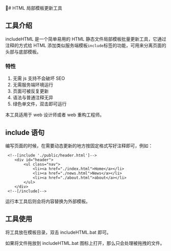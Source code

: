 #	HTML 局部模板更新工具

##	工具介绍

includeHTML 是一个简单易用的 HTML 静态文件局部模板批量更新工具，它通过注释的方式给 HTML 添加类似服务端模板``include``标签的功能，可用来分离页面的头部与底部模板。

###	特性

1. 无需 js 支持不会破坏 SEO
2. 无需服务端环境运行
3. 页面可被反复更新
4. 语法与普通注释无异 
5. 绿色单文件，双击即可运行

本工具适用于 web 设计师或者 web 重构工程师。

##	include 语句

编写页面的时候，在需要动态更新的地方按固定格式写好注释即可，例如：

```
 <!--[include './public/header.html']-->
    <div id="header">
        <ul class="nav">
            <li><a href="./index.html">Home</a></li>
            <li><a href="./news.html">News</a></li>
            <li><a href="./about.html">about</a></li>
        </ul>
    </div>
 <!--[/include]-->
```

运行本工具后则会将内容替换为外部模板。
	
##	工具使用
	
将工具放在模板目录，双击 includeHTML.bat 即可。

如果将文件拖放到 includeHTML.bat 图标上打开，那么只会处理被拖拽的文件。
